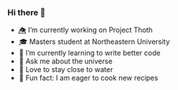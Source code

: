 ### Hi there 👋

<!--
**saisankargochhayat/saisankargochhayat** is a ✨ _special_ ✨ repository because its `README.md` (this file) appears on your GitHub profile.

Here are some ideas to get you started:

- 🔭 I’m currently working on ...
- 🌱 I’m currently learning ...
- 👯 I’m looking to collaborate on ...
- 🤔 I’m looking for help with ...
- 💬 Ask me about ...
- 📫 How to reach me: ...
- 😄 Pronouns: ...
- ⚡ Fun fact: ...
-->
- 👁️⃤ I’m currently working on Project Thoth 
- 🎓 Masters student at Northeastern University
- 🌱 I’m currently learning to write better code
- 💬 Ask me about the universe
- 🌊 Love to stay close to water
- 🍳 Fun fact: I am eager to cook new recipes
